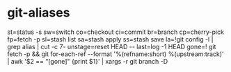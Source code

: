 # git-aliases

st=status -s
sw=switch
co=checkout
ci=commit
br=branch
cp=cherry-pick
fp=fetch -p
sl=stash list
sa=stash apply
ss=stash save
la=!git config -l | grep alias | cut -c 7-
unstage=reset HEAD --
last=log -1 HEAD
gone=! git fetch -p && git for-each-ref --format '%(refname:short) %(upstream:track)' | awk '$2 == "[gone]" {print $1}' | xargs -r git branch -D

